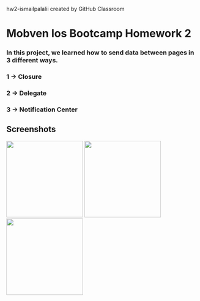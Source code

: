 hw2-ismailpalalii created by GitHub Classroom

# Mobven Ios Bootcamp Homework 2 

### In this project, we learned how to send data between pages in 3 different ways.
### 1 -> Closure
### 2 -> Delegate
### 3 -> Notification Center


## Screenshots

<img src="https://user-images.githubusercontent.com/72145206/147369786-88f50c6c-456c-45fd-98b2-b0a28ed6b4de.png" width="200"> <img src="https://user-images.githubusercontent.com/72145206/147369794-8962097d-e0b1-409a-b821-9e6be52ffc92.png" width="200"> 
<img src="https://user-images.githubusercontent.com/72145206/147369804-883c0ab6-a0ea-4ff7-8260-f58e22989f45.png" width="200">
